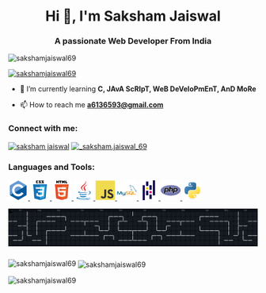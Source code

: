 <h1 align="center">Hi 👋, I'm Saksham Jaiswal</h1>
<h3 align="center">A passionate Web Developer From India</h3>

<p align="left"> <img src="https://komarev.com/ghpvc/?username=sakshamjaiswal69&label=Profile%20views&color=0e75b6&style=flat" alt="sakshamjaiswal69" /> </p>

<p align="left"> <a href="https://github.com/ryo-ma/github-profile-trophy"><img src="https://github-profile-trophy.vercel.app/?username=sakshamjaiswal69" alt="sakshamjaiswal69" /></a> </p>

- 🌱 I’m currently learning **C, JAvA ScRIpT, WeB DeVeloPmEnT, AnD MoRe**

- 📫 How to reach me **a6136593@gmail.com**

<h3 align="left">Connect with me:</h3>
<p align="left">
<a href="https://fb.com/saksham jaiswal" target="blank"><img align="center" src="https://raw.githubusercontent.com/rahuldkjain/github-profile-readme-generator/master/src/images/icons/Social/facebook.svg" alt="saksham jaiswal" height="30" width="40" /></a>
<a href="https://instagram.com/_saksham.jaiswal_69" target="blank"><img align="center" src="https://raw.githubusercontent.com/rahuldkjain/github-profile-readme-generator/master/src/images/icons/Social/instagram.svg" alt="_saksham.jaiswal_69" height="30" width="40" /></a>
</p>

<h3 align="left">Languages and Tools:</h3>
<p align="left"> <a href="https://www.cprogramming.com/" target="_blank" rel="noreferrer"> <img src="https://raw.githubusercontent.com/devicons/devicon/master/icons/c/c-original.svg" alt="c" width="40" height="40"/> </a> <a href="https://www.w3schools.com/css/" target="_blank" rel="noreferrer"> <img src="https://raw.githubusercontent.com/devicons/devicon/master/icons/css3/css3-original-wordmark.svg" alt="css3" width="40" height="40"/> </a> <a href="https://www.w3.org/html/" target="_blank" rel="noreferrer"> <img src="https://raw.githubusercontent.com/devicons/devicon/master/icons/html5/html5-original-wordmark.svg" alt="html5" width="40" height="40"/> </a> <a href="https://www.java.com" target="_blank" rel="noreferrer"> <img src="https://raw.githubusercontent.com/devicons/devicon/master/icons/java/java-original.svg" alt="java" width="40" height="40"/> </a> <a href="https://developer.mozilla.org/en-US/docs/Web/JavaScript" target="_blank" rel="noreferrer"> <img src="https://raw.githubusercontent.com/devicons/devicon/master/icons/javascript/javascript-original.svg" alt="javascript" width="40" height="40"/> </a> <a href="https://www.mysql.com/" target="_blank" rel="noreferrer"> <img src="https://raw.githubusercontent.com/devicons/devicon/master/icons/mysql/mysql-original-wordmark.svg" alt="mysql" width="40" height="40"/> </a> <a href="https://pandas.pydata.org/" target="_blank" rel="noreferrer"> <img src="https://raw.githubusercontent.com/devicons/devicon/2ae2a900d2f041da66e950e4d48052658d850630/icons/pandas/pandas-original.svg" alt="pandas" width="40" height="40"/> </a> <a href="https://www.php.net" target="_blank" rel="noreferrer"> <img src="https://raw.githubusercontent.com/devicons/devicon/master/icons/php/php-original.svg" alt="php" width="40" height="40"/> </a> <a href="https://www.python.org" target="_blank" rel="noreferrer"> <img src="https://raw.githubusercontent.com/devicons/devicon/master/icons/python/python-original.svg" alt="python" width="40" height="40"/> </a> </p>

<picture>
  <source media="(prefers-color-scheme: dark)" srcset="https://raw.githubusercontent.com/Sakshamjaiswal69/Sakshamjaiswal69/output/pacman-contribution-graph-dark.svg">
  <img alt="pacman contribution graph" src="https://raw.githubusercontent.com/Sakshamjaiswal69/Sakshamjaiswal69/output/pacman-contribution-graph-dark.svg">
</picture>

###


<p><img align="left" src="https://github-readme-stats.vercel.app/api/top-langs?username=sakshamjaiswal69&show_icons=true&locale=en&layout=compact" alt="sakshamjaiswal69" /></p>

<p>&nbsp;<img align="center" src="https://github-readme-stats.vercel.app/api?username=sakshamjaiswal69&show_icons=true&locale=en" alt="sakshamjaiswal69" /></p>

<p><img align="center" src="https://github-readme-streak-stats.herokuapp.com/?user=sakshamjaiswal69&" alt="sakshamjaiswal69" /></p>



